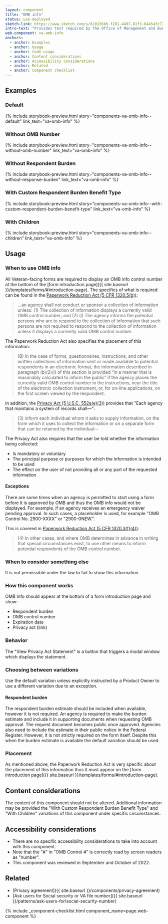 ```yaml
---
layout: component
title: "OMB info"
status: use-deployed
sketch-link: https://www.sketch.com/s/610156b6-f281-4497-81f3-64454fc72156/a/ZOZ9J47
intro-text: "Provides text required by the Office of Management and Budget (OMB) to be present on all forms."
web-component: va-omb-info
anchors:
  - anchor: Examples
  - anchor: Usage
  - anchor: Code usage
  - anchor: Content considerations
  - anchor: Accessibility considerations
  - anchor: Related
  - anchor: Component checklist
---
```


## Examples

### Default

{% include storybook-preview.html story="components-va-omb-info--default" link_text="va-omb-info" %}

### Without OMB Number

{% include storybook-preview.html story="components-va-omb-info--without-omb-number" link_text="va-omb-info" %}

### Without Respondent Burden

{% include storybook-preview.html story="components-va-omb-info--without-response-burden" link_text="va-omb-info" %}

### With Custom Respondent Burden Benefit Type

{% include storybook-preview.html story="components-va-omb-info--with-custom-respondent-burden-benefit-type" link_text="va-omb-info" %}

### With Children
{% include storybook-preview.html story="components-va-omb-info--children" link_text="va-omb-info" %}

## Usage

### When to use OMB info

All Veteran-facing forms are required to display an OMB info control number at the bottom of the [form introduction page]({{ site.baseurl }}/templates/forms/#introduction-page). The specifics of what is required can be found in the [Paperwork Reduction Act (5 CFR 1320.5(b))](https://www.ecfr.gov/current/title-5/chapter-III/subchapter-B/part-1320#p-1320.5(b)(1)):

> ...an agency shall not conduct or sponsor a collection of information unless:
> (1) The collection of information displays a currently valid OMB control number; and
> (2)
>   (i) The agency informs the potential persons who are to respond to the collection of information that such persons are not required to respond to the collection of information unless it displays a currently valid OMB control number.

The Paperwork Reduction Act also specifies the placement of this information: 

> (B) In the case of forms, questionnaires, instructions, and other written collections of information sent or made available to potential respondents in an electronic format, the information described in paragraph (b)(2)(i) of this section is provided “in a manner that is reasonably calculated to inform the public” if the agency places the currently valid OMB control number in the instructions, near the title of the electronic collection instrument, or, for on-line applications, on the first screen viewed by the respondent.

In addition, the [Privacy Act (5 U.S.C. 552a(e)(3))](https://www.law.cornell.edu/uscode/text/5/552a) provides that "Each agency that maintains a system of records shall—":

> (3) inform each individual whom it asks to supply information, on the form which it uses to collect the information or on a separate form that can be retained by the individual—

The Privacy Act also requires that the user be told whether the information being collected:

* Is mandatory or voluntary 
* The principal purpose or purposes for which the information is intended to be used
* The effect on the user of not providing all or any part of the requested information

#### Exceptions

There are some times when an agency is permitted to start using a form before it is approved by OMB and thus the OMB info would not be displayed. For example, if an agency receives an emergency waiver pending approval. In such cases, a placeholder is used, for example "OMB Control No. 2900-XXXX" or "2900-0NEW.". 

This is covered in [Paperwork Reduction Act (5 CFR 1320.3(f)(4))](https://www.ecfr.gov/current/title-5/chapter-III/subchapter-B/part-1320#p-1320.3(f)(4)):

> (4) In other cases, and where OMB determines in advance in writing that special circumstances exist, to use other means to inform potential respondents of the OMB control number.

### When to consider something else

It is not permissible under the law to fail to show this information. 


### How this component works

OMB Info should appear at the bottom of a form introduction page and show:

- Respondent burden
- OMB control number
- Expiration date 
- Privacy act (link)

### Behavior

The "View Privacy Act Statement" is a button that triggers a modal window which displays the statement.

### Choosing between variations

Use the default variation unless explicitly instructed by a Product Owner to use a different variation due to an exception.

#### Respondent burden

The respondent burden estimate should be included when available, however it is not required. An agency is required to make the burden estimate and include it in supporting documents when requesting OMB approval. The request document becomes public once approved. Agencies also need to include the estimate in their public notice in the Federal Register. However, it is not strictly required on the form itself. Despite this when the burden estimate is available the default variation should be used.

### Placement

As mentioned above, the Paperwork Reduction Act is very specific about the placement of this information thus it must appear on the [form introduction page]({{ site.baseurl }}/templates/forms/#introduction-page).

## Content considerations

The content of this component should not be altered. Additional information may be provided the "With Custom Respondent Burden Benefit Type" and "With Children" variations of this component under specific circumstances.

## Accessibility considerations

* There are no specific accessibility considerations to take into account with this component.
* Note that the "#" in "OMB Control #" is correctly read by screen readers as "number". 
* This component was reviewed in September and October of 2022.

## Related

* [Privacy agreement]({{ site.baseurl }}/components/privacy-agreement)
* [Ask users for Social security or VA file number]({{ site.baseurl }}/patterns/ask-users-for/social-security-number)

{% include _component-checklist.html component_name=page.web-component %}
